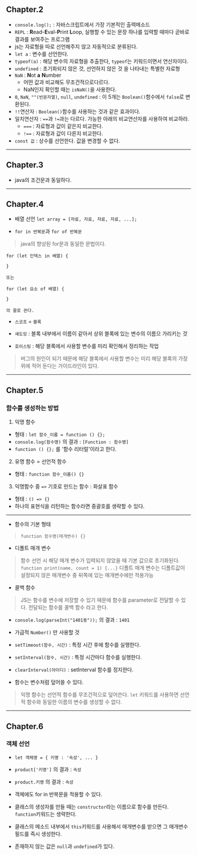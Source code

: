 ## Chapter.2
- `console.log();` : 자바스크립트에서 가장 기본적인 출력메소드
- `REPL` : **R**ead-**E**val-**P**rint **L**oop, 실행할 수 있는 문장 하나를 입력할 때마다 곧바로 결과를 보여주는 프로그램
- js는 자료형을 따로 선언해주지 않고 자동적으로 분류된다.
- `let a` : 변수를 선언한다.
- `typeof(a)` : 해당 변수의 자료형을 추출한다, `typeof`는 키워드이면서 연산자이다.
- `undefined` : 초기화되지 않은 것, 선언하지 않은 것 을 나타내는 특별한 자료형
- `NaN` : **N**ot **a** **N**umber
    - 어떤 값과 비교해도 무조건적으로다르다.
    - NaN인지 확인할 때는 `isNaN()`을 사용한다.
- `0`, `NaN`, `""(빈문자열)`, `null`, `undefined` : 이 5개는 `Boolean()`함수에서 `false`로 변환된다.
- `!!`연산자 : `Boolean()`함수를 사용하는 것과 같은 효과이다.
- 일치연산자 : `==`과 `!=`과는 다르다. 가능한 아래의 비교연산자를 사용하여 비교하라.
    - `===` : 자료형과 값이 같은지 비교한다.
    - `!==` : 자료형과 값이 다른지 비교한다.
- `const 값` : 상수를 선언한다. 값을 변경할 수 없다.

---
## Chapter.3
- java의 조건문과 동일하다.

---
## Chapter.4
- 배열 선언
`let array = [자료, 자료, 자료, 자료, ...];`

- `for in 반복문`과 `for of 반복문`
> java의 향상된 for문과 동일한 문법이다.

```
for (let 인덱스 in 배열) {

}

또는

for (let 요소 of 배열) {

}

의 꼴로 쓴다.
```

- `스코프` = `블록`

- `섀도잉` : 블록 내부에서 이름이 같아서 상위 블록에 있는 변수의 이름으 가리키는 것

- `호이스팅` : 해당 블록에서 사용할 변수를 미리 확인해서 정리하는 작업
> 버그의 원인이 되기 때문에 해당 블록에서 사용할 변수는 미리 해당 블록의 가장 위에 적어 둔다는 가이드라인이 있다.

---
## Chapter.5
### 함수를 생성하는 방법
1. 익명 함수
- 형태 : `let 함수_이름 = function () {};`
- `console.log(함수명)` 의 결과 : `[Function : 함수명]`
- `function () {};` 를 '함수 리터럴'이라고 한다.

2. 유명 함수 = 선언적 함수
- 형태 : `function 함수_이름() {}`

3. 익명함수 중 `=>` 기호로 만드는 함수 : 화살표 함수
- 형태 : `() => {}`
- 하나의 표현식을 리턴하는 함수라면 중괄호를 생략할 수 있다.

---
- 함수의 기본 형태
> `function 함수명(매개변수) {}`

- 디폴트 매개 변수
> 함수 선언 시 해당 매개 변수가 입력되지 않았을 때 기본 값으로 초기화된다.
> `function print(name, count = 1) {...}`
> 디폴트 매개 변수는 디폴트값이 설정되지 않은 매개변수 중 뒤쪽에 있는 매개변수에만 적용가능

- 콜백 함수
> JS는 함수를 변수에 저장할 수 있기 때문에 함수를 parameter로 전달할 수 있다.
> 전달되는 함수를 콜백 함수 라고 한다.

- `console.log(parseInt("1401동"));` 의 결과 : `1401`
- 가급적 `Number()` 만 사용할 것

- `setTimeout(함수, 시간)` : 특정 시간 후에 함수를 실행한다.
- `setInterval(함수, 시간)` : 특정 시간마다 함수를 실행한다.
- `clearInterval(아이디)` : setInterval 함수를 정지한다.

- 함수는 변수처럼 덮어쓸 수 있다.
> 익명 함수는 선언적 함수를 무조건적으로 덮어쓴다.
> `let` 키워드를 사용하면 선언적 함수와 동일한 이름의 변수를 생성할 수 없다.

---
## Chapter.6
### 객체 선언
- `let 객체명 = { 키명 : '속성', ... }`
- `product['키명']` 의 결과 : `속성`
- `product.키명` 의 결과 : `속성`

- 객체에도 for in 반복문을 적용할 수 있다.

- 클래스의 생성자를 만들 때는 `constructor`라는 이름으로 함수를 만든다. `function`키워드는 생략한다.
- 클래스의 메소드 내부에서 `this`키워드를 사용해서 매개변수를 받으면 그 매개변수 필드를 즉시 생성한다.

- 존재하지 않는 값은 `null`과 `undefined`가 있다.